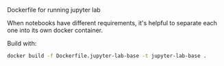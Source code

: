 Dockerfile for running jupyter lab

When notebooks have different requirements, it's helpful to separate each one into its own docker container.

Build with:

```sh
docker build -f Dockerfile.jupyter-lab-base -t jupyter-lab-base .
```
